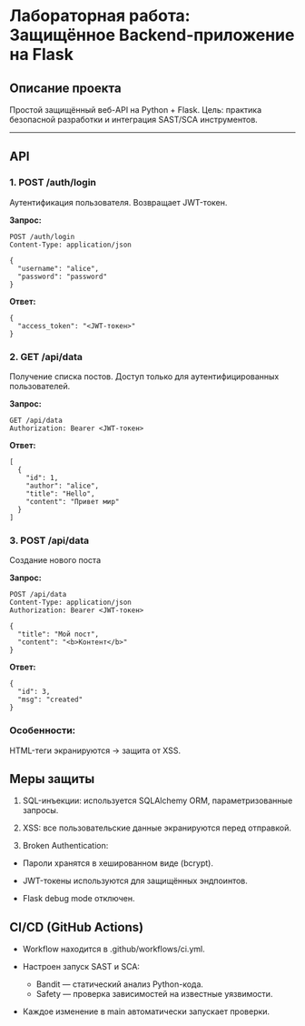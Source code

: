 # Лабораторная работа: Защищённое Backend-приложение на Flask

## Описание проекта

Простой защищённый веб-API на Python + Flask. Цель: практика безопасной разработки и интеграция SAST/SCA инструментов.

---

## API

### 1. POST /auth/login
Аутентификация пользователя. Возвращает JWT-токен.

**Запрос:**
```
POST /auth/login
Content-Type: application/json

{
  "username": "alice",
  "password": "password"
}
```

**Ответ:**
```
{
  "access_token": "<JWT-токен>"
}
```
### 2. GET /api/data
Получение списка постов. Доступ только для аутентифицированных пользователей.

**Запрос:**
```
GET /api/data
Authorization: Bearer <JWT-токен>
```
**Ответ:**
```
[
  {
    "id": 1,
    "author": "alice",
    "title": "Hello",
    "content": "Привет мир"
  }
]
```
### 3. POST /api/data
Создание нового поста

**Запрос:**
```
POST /api/data
Content-Type: application/json
Authorization: Bearer <JWT-токен>

{
  "title": "Мой пост",
  "content": "<b>Контент</b>"
}
```
**Ответ:**
```
{
  "id": 3,
  "msg": "created"
}
```
### Особенности:

HTML-теги экранируются → защита от XSS.

## Меры защиты
1. SQL-инъекции: используется SQLAlchemy ORM, параметризованные запросы.

2. XSS: все пользовательские данные экранируются перед отправкой.

3. Broken Authentication:

  - Пароли хранятся в хешированном виде (bcrypt).

  - JWT-токены используются для защищённых эндпоинтов.

  - Flask debug mode отключен.

## CI/CD (GitHub Actions)
- Workflow находится в .github/workflows/ci.yml.

- Настроен запуск SAST и SCA:

  - Bandit — статический анализ Python-кода.
  - Safety — проверка зависимостей на известные уязвимости.

- Каждое изменение в main автоматически запускает проверки.
